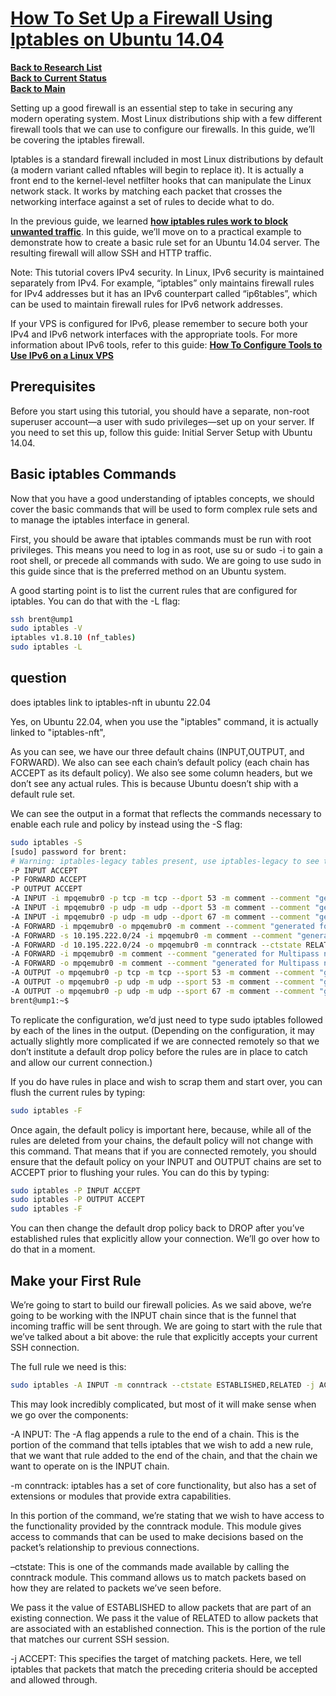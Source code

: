 # **[How To Set Up a Firewall Using Iptables on Ubuntu 14.04](https://www.digitalocean.com/community/tutorials/how-to-set-up-a-firewall-using-iptables-on-ubuntu-14-04)**


**[Back to Research List](../../../../../../research_list.md)**\
**[Back to Current Status](../../../../../../../development/status/weekly/current_status.md)**\
**[Back to Main](../../../../../../../README.md)**

Setting up a good firewall is an essential step to take in securing any modern operating system. Most Linux distributions ship with a few different firewall tools that we can use to configure our firewalls. In this guide, we’ll be covering the iptables firewall.

Iptables is a standard firewall included in most Linux distributions by default (a modern variant called nftables will begin to replace it). It is actually a front end to the kernel-level netfilter hooks that can manipulate the Linux network stack. It works by matching each packet that crosses the networking interface against a set of rules to decide what to do.

In the previous guide, we learned **[how iptables rules work to block unwanted traffic](https://www.digitalocean.com/community/articles/how-the-iptables-firewall-works)**. In this guide, we’ll move on to a practical example to demonstrate how to create a basic rule set for an Ubuntu 14.04 server. The resulting firewall will allow SSH and HTTP traffic.

Note: This tutorial covers IPv4 security. In Linux, IPv6 security is maintained separately from IPv4. For example, “iptables” only maintains firewall rules for IPv4 addresses but it has an IPv6 counterpart called “ip6tables”, which can be used to maintain firewall rules for IPv6 network addresses.

If your VPS is configured for IPv6, please remember to secure both your IPv4 and IPv6 network interfaces with the appropriate tools. For more information about IPv6 tools, refer to this guide: **[How To Configure Tools to Use IPv6 on a Linux VPS](https://www.digitalocean.com/community/tutorials/how-to-configure-tools-to-use-ipv6-on-a-linux-vps)**

## Prerequisites

Before you start using this tutorial, you should have a separate, non-root superuser account—a user with sudo privileges—set up on your server. If you need to set this up, follow this guide: Initial Server Setup with Ubuntu 14.04.

## Basic iptables Commands

Now that you have a good understanding of iptables concepts, we should cover the basic commands that will be used to form complex rule sets and to manage the iptables interface in general.

First, you should be aware that iptables commands must be run with root privileges. This means you need to log in as root, use su or sudo -i to gain a root shell, or precede all commands with sudo. We are going to use sudo in this guide since that is the preferred method on an Ubuntu system.

A good starting point is to list the current rules that are configured for iptables. You can do that with the -L flag:

```bash
ssh brent@ump1
sudo iptables -V
iptables v1.8.10 (nf_tables)
sudo iptables -L
```

## question

does iptables link to iptables-nft in ubuntu 22.04

Yes, on Ubuntu 22.04, when you use the "iptables" command, it is actually linked to "iptables-nft", 

As you can see, we have our three default chains (INPUT,OUTPUT, and FORWARD). We also can see each chain’s default policy (each chain has ACCEPT as its default policy). We also see some column headers, but we don’t see any actual rules. This is because Ubuntu doesn’t ship with a default rule set.

We can see the output in a format that reflects the commands necessary to enable each rule and policy by instead using the -S flag:


```bash
sudo iptables -S
[sudo] password for brent: 
# Warning: iptables-legacy tables present, use iptables-legacy to see them
-P INPUT ACCEPT
-P FORWARD ACCEPT
-P OUTPUT ACCEPT
-A INPUT -i mpqemubr0 -p tcp -m tcp --dport 53 -m comment --comment "generated for Multipass network mpqemubr0" -j ACCEPT
-A INPUT -i mpqemubr0 -p udp -m udp --dport 53 -m comment --comment "generated for Multipass network mpqemubr0" -j ACCEPT
-A INPUT -i mpqemubr0 -p udp -m udp --dport 67 -m comment --comment "generated for Multipass network mpqemubr0" -j ACCEPT
-A FORWARD -i mpqemubr0 -o mpqemubr0 -m comment --comment "generated for Multipass network mpqemubr0" -j ACCEPT
-A FORWARD -s 10.195.222.0/24 -i mpqemubr0 -m comment --comment "generated for Multipass network mpqemubr0" -j ACCEPT
-A FORWARD -d 10.195.222.0/24 -o mpqemubr0 -m conntrack --ctstate RELATED,ESTABLISHED -m comment --comment "generated for Multipass network mpqemubr0" -j ACCEPT
-A FORWARD -i mpqemubr0 -m comment --comment "generated for Multipass network mpqemubr0" -j REJECT --reject-with icmp-port-unreachable
-A FORWARD -o mpqemubr0 -m comment --comment "generated for Multipass network mpqemubr0" -j REJECT --reject-with icmp-port-unreachable
-A OUTPUT -o mpqemubr0 -p tcp -m tcp --sport 53 -m comment --comment "generated for Multipass network mpqemubr0" -j ACCEPT
-A OUTPUT -o mpqemubr0 -p udp -m udp --sport 53 -m comment --comment "generated for Multipass network mpqemubr0" -j ACCEPT
-A OUTPUT -o mpqemubr0 -p udp -m udp --sport 67 -m comment --comment "generated for Multipass network mpqemubr0" -j ACCEPT
brent@ump1:~$ 
```

To replicate the configuration, we’d just need to type sudo iptables followed by each of the lines in the output. (Depending on the configuration, it may actually slightly more complicated if we are connected remotely so that we don’t institute a default drop policy before the rules are in place to catch and allow our current connection.)

If you do have rules in place and wish to scrap them and start over, you can flush the current rules by typing:

```bash
sudo iptables -F
```

Once again, the default policy is important here, because, while all of the rules are deleted from your chains, the default policy will not change with this command. That means that if you are connected remotely, you should ensure that the default policy on your INPUT and OUTPUT chains are set to ACCEPT prior to flushing your rules. You can do this by typing:

```bash
sudo iptables -P INPUT ACCEPT
sudo iptables -P OUTPUT ACCEPT
sudo iptables -F
```

You can then change the default drop policy back to DROP after you’ve established rules that explicitly allow your connection. We’ll go over how to do that in a moment.

## Make your First Rule

We’re going to start to build our firewall policies. As we said above, we’re going to be working with the INPUT chain since that is the funnel that incoming traffic will be sent through. We are going to start with the rule that we’ve talked about a bit above: the rule that explicitly accepts your current SSH connection.

The full rule we need is this:

```bash
sudo iptables -A INPUT -m conntrack --ctstate ESTABLISHED,RELATED -j ACCEPT
```

This may look incredibly complicated, but most of it will make sense when we go over the components:

-A INPUT: The -A flag appends a rule to the end of a chain. This is the portion of the command that tells iptables that we wish to add a new rule, that we want that rule added to the end of the chain, and that the chain we want to operate on is the INPUT chain.

-m conntrack: iptables has a set of core functionality, but also has a set of extensions or modules that provide extra capabilities.

In this portion of the command, we’re stating that we wish to have access to the functionality provided by the conntrack module. This module gives access to commands that can be used to make decisions based on the packet’s relationship to previous connections.

–ctstate: This is one of the commands made available by calling the conntrack module. This command allows us to match packets based on how they are related to packets we’ve seen before.

We pass it the value of ESTABLISHED to allow packets that are part of an existing connection. We pass it the value of RELATED to allow packets that are associated with an established connection. This is the portion of the rule that matches our current SSH session.

-j ACCEPT: This specifies the target of matching packets. Here, we tell iptables that packets that match the preceding criteria should be accepted and allowed through.


